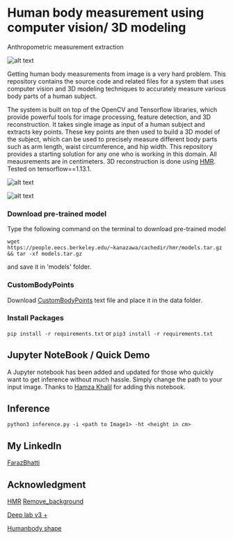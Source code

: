 # Human body measurement using computer vision/ 3D modeling
Anthropometric measurement extraction

![alt text](https://github.com/farazBhatti/Human-Body-Measurements-using-Computer-Vision/blob/master/sample_data/input/image_1_50.png)


Getting human body measurements from image is a very hard problem. This repository contains the source code and related files for a system that uses computer vision and 3D modeling techniques to accurately measure various body parts of a human subject.

The system is built on top of the OpenCV and Tensorflow libraries, which provide powerful tools for image processing, feature detection, and 3D reconstruction. It takes single image as input of a human subject and extracts key points. These key points are then used to build a 3D model of the subject, which can be used to precisely measure different body parts such as arm length, waist circumference, and hip width.
This repository provides a starting solution for any one who is working in this domain. All meausrements are in centimeters. 3D reconstruction is done using [HMR](https://github.com/akanazawa/hmr). Tested on tensorflow==1.13.1.

![alt text](https://github.com/farazBhatti/Human-Body-Measurements-using-Computer-Vision/blob/master/sample_data/input/Screenshot%20from%202021-01-27%2014-34-16.png)

![alt text](https://github.com/farazBhatti/Human-Body-Measurements-using-Computer-Vision/blob/master/sample_data/input/Screenshot%20from%202023-03-28%2020-12-31.png)

###  Download pre-trained model
Type the following command on the terminal to download pre-trained model

`wget https://people.eecs.berkeley.edu/~kanazawa/cachedir/hmr/models.tar.gz && tar -xf models.tar.gz`

and save it in 'models' folder.

### CustomBodyPoints

Download [CustomBodyPoints](https://github.com/farazBhatti/Human-Body-Measurements-using-Computer-Vision/files/5886235/customBodyPoints.txt) text file and place it in the data folder.

### Install Packages

   `pip install -r requirements.txt`
   or
   `pip3 install -r requirements.txt`

## Jupyter NoteBook / Quick Demo 
A Jupyter notebook has been added and updated for those who quickly want to get inference without much hassle. Simply change the path to your input image.
Thanks to [Hamza Khalil](https://github.com/hamzakhalil798) for adding this notebook.

## Inference
`python3 inference.py -i <path to Image1> -ht <height in cm>`
 
## My LinkedIn
[FarazBhatti](https://www.linkedin.com/in/farazahmadbhatti/)

## Acknowledgment
[HMR](https://github.com/akanazawa/hmr)
[Remove_background](https://github.com/farazBhatti/bg_remove_GUI)

[Deep lab v3 +](https://github.com/rishizek/tensorflow-deeplab-v3)

[Humanbody shape](https://github.com/1900zyh/3D-Human-Body-Shape)

